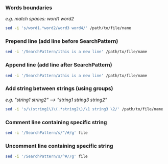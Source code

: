 ### Words boundaries
*e.g. match spaces: word1 word2*
```bash
sed -i 's/word1.*word2/word3 word4/' /path/to/file/name
```

### Prepend line (add line before SearchPattern)
```bash
sed -i '/SearchPattern/ithis is a new line' /path/to/file/name
```

### Append line (add line after SearchPattern)
```bash
sed -i '/SearchPattern/athis is a new line' /path/to/file/name
```

### Add string between strings (using groups)
*e.g. "string1 string2" --> "string1 string3 string2"*
```bash
sed -i 's/\(string1\)\(.*string2\)/\1 string3 \2/' /path/to/file/name
```

### Comment line containing specific string
```bash
sed -i '/SearchPattern/s/^/#/g' file
```

### Uncomment line containing specific string
```bash
sed -i '/SearchPattern/s/^#//g' file
```

